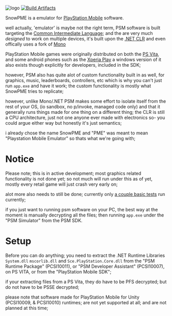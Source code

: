 ![logo](https://github.com/user-attachments/assets/e0f4cc30-6901-4ba4-aa4e-b8a494b60b71)
[![Build Artifacts](https://github.com/OpenPSS/SnowPME/workflows/build_artifacts/badge.svg)](https://github.com/OpenPSS/SnowPME/actions?query=workflow%3Abuild_artifacts)

SnowPME is a emulator for [PlayStation Mobile](https://en.wikipedia.org/wiki/PlayStation_Mobile) software.

well actually, 'emulator' is maybe not the right term, PSM software is built targeting the [Common Intermediate Language](https://en.wikipedia.org/wiki/Common_Intermediate_Language);
and the are very much _designed_ to work on multiple devices, it's built upon the [.NET CLR](https://en.wikipedia.org/wiki/Common_Language_Runtime) and even offically uses a fork of [Mono](https://www.mono-project.com/)

PlayStation Mobile games were originally distributed on both the [PS Vita](https://en.wikipedia.org/wiki/PlayStation_Vita), 
and some android phones such as the [Xperia Play](https://en.wikipedia.org/wiki/Xperia_Play) 
a windows version of it also exists though explicitly for developers, included in the SDK;

however, PSM also has quite alot of custom functionality built in as well, for graphics, music, leaderboards, controllers, etc 
which is why you can't just run ``app.exe`` and have it work; the custom functionality is mostly what SnowPME tries to replicate;

however, unlike Mono/.NET PSM makes some effort to isolate itself from the rest of your OS, (io sandbox, no p/invoke, managed code only) 
and that it generally runs things made for one thing on a different thing; 
the CLR is still a CPU architecture, just not one anyone ever made with electronics
so- you could argue either way but honestly it's just semantics;

i already chose the name SnowPME and "PME" was meant to mean "Playstation Mobile Emulator" so thats what we're going with;

# Notice 

Please note; this is in active development; most graphics related functionality is not done yet;
so not much will run under this as of yet, mostly every retail game will just crash very early on;

alot more also needs to still be done; currently only [a couple basic tests](https://github.com/OpenPSS/PSS-TESTS) run currently;

if you just want to running psm software on your PC,
the best way at the moment is manually decrypting all the files;
then running ``app.exe`` under the "PSM Simulator" from the PSM SDK.

# Setup

Before you can do anything; you need to extract the .NET Runtime Libraries ``System.dll`` ``mscorlib.dll`` and ``Sce.PlayStation.Core.dll``
from the "PSM Runtime Package" (PCSI10011), or "PSM Developer Assistant" (PCSI10007), on PS VITA, or from the "PlayStation Mobile SDK";

if your extracting files from a PS Vita, they do have to be PFS decrypted; 
but do not have to be PSSE decrypted;

please note that software made for PlayStation Mobile for Unity (PCSI10009, & PCSI10010) runtimes;
are not yet supported at all; and are not planned at this time;
